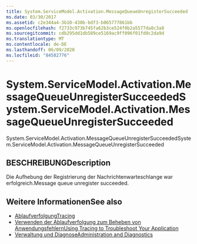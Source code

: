 ```yaml
---
title: System.ServiceModel.Activation.MessageQueueUnregisterSucceeded
ms.date: 03/30/2017
ms.assetid: c2e344a4-3b10-430b-bdf3-b065777861bb
ms.openlocfilehash: f2733c973b745fa62b3ce524f0b2a5577da8c3a8
ms.sourcegitcommit: cdb295dd1db589ce5169ac9ff096f01fd0c2da9d
ms.translationtype: MT
ms.contentlocale: de-DE
ms.lasthandoff: 06/09/2020
ms.locfileid: "84582776"
---
```

# <a name="systemservicemodelactivationmessagequeueunregistersucceeded"></a><span data-ttu-id="83ffc-102">System.ServiceModel.Activation.MessageQueueUnregisterSucceeded</span><span class="sxs-lookup"><span data-stu-id="83ffc-102">System.ServiceModel.Activation.MessageQueueUnregisterSucceeded</span></span>
<span data-ttu-id="83ffc-103">System.ServiceModel.Activation.MessageQueueUnregisterSucceeded</span><span class="sxs-lookup"><span data-stu-id="83ffc-103">System.ServiceModel.Activation.MessageQueueUnregisterSucceeded</span></span>  
  
## <a name="description"></a><span data-ttu-id="83ffc-104">BESCHREIBUNG</span><span class="sxs-lookup"><span data-stu-id="83ffc-104">Description</span></span>  
 <span data-ttu-id="83ffc-105">Die Aufhebung der Registrierung der Nachrichtenwarteschlange war erfolgreich.</span><span class="sxs-lookup"><span data-stu-id="83ffc-105">Message queue unregister succeeded.</span></span>  
  
## <a name="see-also"></a><span data-ttu-id="83ffc-106">Weitere Informationen</span><span class="sxs-lookup"><span data-stu-id="83ffc-106">See also</span></span>

- [<span data-ttu-id="83ffc-107">Ablaufverfolgung</span><span class="sxs-lookup"><span data-stu-id="83ffc-107">Tracing</span></span>](index.md)
- [<span data-ttu-id="83ffc-108">Verwenden der Ablaufverfolgung zum Beheben von Anwendungsfehlern</span><span class="sxs-lookup"><span data-stu-id="83ffc-108">Using Tracing to Troubleshoot Your Application</span></span>](using-tracing-to-troubleshoot-your-application.md)
- [<span data-ttu-id="83ffc-109">Verwaltung und Diagnose</span><span class="sxs-lookup"><span data-stu-id="83ffc-109">Administration and Diagnostics</span></span>](../index.md)
